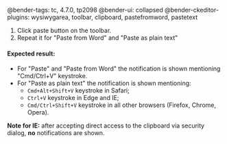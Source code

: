 @bender-tags: tc, 4.7.0, tp2098
@bender-ui: collapsed
@bender-ckeditor-plugins: wysiwygarea, toolbar, clipboard, pastefromword, pastetext

1. Click paste button on the toolbar.
2. Repeat it for "Paste from Word" and "Paste as plain text"

#### Expected result:
* For "Paste" and "Paste from Word" the notification is shown mentioning "Cmd/Ctrl+V" keystroke.
* For "Paste as plain text" the notification is shown mentioning:
	* `Cmd+Alt+Shift+V` keystroke in Safari;
	* `Ctrl+V` keystroke in Edge and IE;
	* `Cmd/Ctrl+Shift+V` keystroke in all other browsers (Firefox, Chrome, Opera).

**Note for IE:** after accepting direct access to the clipboard via security dialog, **no** notifications are shown.
